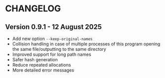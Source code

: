 # CHANGELOG

## Version 0.9.1 - 12 August 2025

- Add new option `--keep-original-names`
- Collision handling in case of multiple processes of this
	program opening the same file/outputting to the same
	directory
- Improved support for long path names
- Safer hash generation
- Reduce repeated allocations
- More detailed error messages
